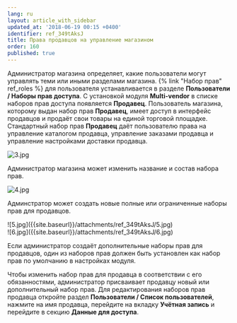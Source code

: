 ```yaml
---
lang: ru
layout: article_with_sidebar
updated_at: '2018-06-19 00:15 +0400'
identifier: ref_349tAksJ
title: Права продавцов на управление магазином
order: 160
published: true
---
```

Администратор магазина определяет, какие пользователи могут управлять теми или иными разделами магазина. {% link "Набор прав" ref_roles %} для пользователя устанавливается в разделе **Пользователи / Наборы прав доступа**. С установкой модуля **Multi-vendor** в списке наборов прав доступа появляется **Продавец**. Пользователь магазина, которому выдан набор прав **Продавец**, имеет доступ в интерфейс продавцов и продаёт свои товары на единой торговой площадке. Стандартный набор прав **Продавец** даёт пользователю права на управление каталогом продавца, управление заказами продавца и управление настройками доставки продавца.

![3.jpg]({{site.baseurl}}/attachments/ref_349tAksJ/3.jpg)
    
Администратор магазина может изменить название и состав набора прав. 

![4.jpg]({{site.baseurl}}/attachments/ref_349tAksJ/4.jpg)

Админстратор может создать новые полные или ограниченные наборы прав для продавцов.

<div class="ui stackable two column grid">
  <div class="column" markdown="span">![5.jpg]({{site.baseurl}}/attachments/ref_349tAksJ/5.jpg)
</div>
  <div class="column" markdown="span">![6.jpg]({{site.baseurl}}/attachments/ref_349tAksJ/6.jpg)
</div>
</div>

Если администратор создаёт дополнительные наборы прав для продавцов, один из наборов прав должен быть установлен как набор прав по умолчанию в настройках модуля.

Чтобы изменить набор прав для продавца в соответствии с его обязанностями, администратор присваивает продавцу новый или дополнительный набор прав. Для редактирования наборов прав продавца откройте раздел **Пользователи / Список пользователей**, нажмите на имя продавца, перейдите на вкладку **Учётная запись** и перейдите в секцию **Данные для доступа**.
